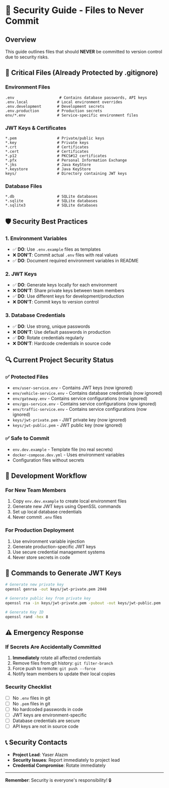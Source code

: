 # 🔐 Security Guide - Files to Never Commit

## Overview
This guide outlines files that should **NEVER** be committed to version control due to security risks.

## 🚨 Critical Files (Already Protected by .gitignore)

### **Environment Files**
```
.env                    # Contains database passwords, API keys
.env.local             # Local environment overrides
.env.development       # Development secrets
.env.production        # Production secrets
env/*.env              # Service-specific environment files
```

### **JWT Keys & Certificates**
```
*.pem                  # Private/public keys
*.key                  # Private keys
*.crt                  # Certificates
*.cert                 # Certificates
*.p12                  # PKCS#12 certificates
*.pfx                  # Personal Information Exchange
*.jks                  # Java KeyStore
*.keystore             # Java KeyStore
keys/                  # Directory containing JWT keys
```

### **Database Files**
```
*.db                   # SQLite databases
*.sqlite               # SQLite databases
*.sqlite3              # SQLite databases
```

## 🛡️ Security Best Practices

### **1. Environment Variables**
- ✅ **DO**: Use `.env.example` files as templates
- ❌ **DON'T**: Commit actual `.env` files with real values
- ✅ **DO**: Document required environment variables in README

### **2. JWT Keys**
- ✅ **DO**: Generate keys locally for each environment
- ❌ **DON'T**: Share private keys between team members
- ✅ **DO**: Use different keys for development/production
- ❌ **DON'T**: Commit keys to version control

### **3. Database Credentials**
- ✅ **DO**: Use strong, unique passwords
- ❌ **DON'T**: Use default passwords in production
- ✅ **DO**: Rotate credentials regularly
- ❌ **DON'T**: Hardcode credentials in source code

## 🔍 Current Project Security Status

### **✅ Protected Files**
- `env/user-service.env` - Contains JWT keys (now ignored)
- `env/vehicle-service.env` - Contains database credentials (now ignored)
- `env/gateway.env` - Contains service configurations (now ignored)
- `env/gps-service.env` - Contains service configurations (now ignored)
- `env/traffic-service.env` - Contains service configurations (now ignored)
- `keys/jwt-private.pem` - JWT private key (now ignored)
- `keys/jwt-public.pem` - JWT public key (now ignored)

### **✅ Safe to Commit**
- `env.dev.example` - Template file (no real secrets)
- `docker-compose.dev.yml` - Uses environment variables
- Configuration files without secrets

## 🚀 Development Workflow

### **For New Team Members**
1. Copy `env.dev.example` to create local environment files
2. Generate new JWT keys using OpenSSL commands
3. Set up local database credentials
4. Never commit `.env` files

### **For Production Deployment**
1. Use environment variable injection
2. Generate production-specific JWT keys
3. Use secure credential management systems
4. Never store secrets in code

## 🔧 Commands to Generate JWT Keys

```bash
# Generate new private key
openssl genrsa -out keys/jwt-private.pem 2048

# Generate public key from private key
openssl rsa -in keys/jwt-private.pem -pubout -out keys/jwt-public.pem

# Generate Key ID
openssl rand -hex 8
```

## ⚠️ Emergency Response

### **If Secrets Are Accidentally Committed**
1. **Immediately** rotate all affected credentials
2. Remove files from git history: `git filter-branch`
3. Force push to remote: `git push --force`
4. Notify team members to update their local copies

### **Security Checklist**
- [ ] No `.env` files in git
- [ ] No `.pem` files in git
- [ ] No hardcoded passwords in code
- [ ] JWT keys are environment-specific
- [ ] Database credentials are secure
- [ ] API keys are not in source code

## 📞 Security Contacts
- **Project Lead**: Yaser Alazm
- **Security Issues**: Report immediately to project lead
- **Credential Compromise**: Rotate immediately

---

**Remember**: Security is everyone's responsibility! 🔒
